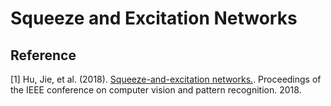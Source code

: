 Squeeze and Excitation Networks
=====


## Reference
[1] Hu, Jie, et al. (2018). <a href="https://arxiv.org/abs/1709.01507">Squeeze-and-excitation networks.</a>. Proceedings of the IEEE conference on computer vision and pattern recognition. 2018.
